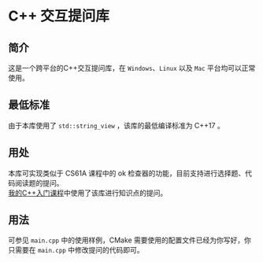 # C++ 交互提问库

## 简介
这是一个跨平台的C++交互提问库，在 `Windows`、`Linux` 以及 `Mac` 平台均可以正常使用。

## 最低标准
由于本库使用了 `std::string_view` ，该库的最低编译标准为 C++17 。

## 用处
本库可实现类似于 CS61A 课程中的 ok 检查器的功能，目前支持进行选择题、代码阅读题的提问。  
[我的C++入门课程](https://www.bilibili.com/video/BV1xNeuz6ErV)中使用了该库进行知识点的提问。

## 用法
可参见 `main.cpp` 中的使用样例，CMake 需要使用的配置文件已经为你写好，你只需要在 `main.cpp` 中修改提问的代码即可。